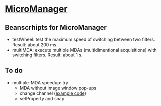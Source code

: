 # [MicroManager](https://micro-manager.org/)
## Beanscrhipts for MicroManager
* testWheel: test the maximum speed of switching between two filters. Result: about 200 ms.
* multiMDA: execute multiple MDAs (multidimentional acquisitions) with switching filters. Result: about 1 s. 

## To do
* multiple-MDA speedup: try
  * MDA without image window pop-ups
  * change channel ([example code](https://micro-manager.org/w/images/c/ce/ManualAcq.bsh))
  * setProperty and snap
